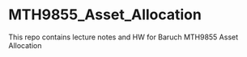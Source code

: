 # MTH9855_Asset_Allocation
This repo contains lecture notes and HW for Baruch MTH9855 Asset Allocation
